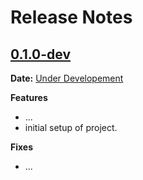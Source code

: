 # Release Notes

## [0.1.0-dev]

__Date:__ [Under Developement](https://github.com/Fueled/doctest-web/issues/1)

__Features__

- ...
- initial setup of project.

__Fixes__

- ...

[0.1.0-dev]: https://github.com/Fueled/doctest-web/compare/v0.0.0...master
